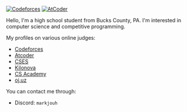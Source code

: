 [![Codeforces](https://badges.joonhyung.xyz/codeforces/mark.svg)](https://codeforces.com/profile/mark) 
[![AtCoder](https://badges.joonhyung.xyz/atcoder/markjouh.svg)](https://atcoder.jp/users/markjouh)

Hello, I'm a high school student from Bucks County, PA. I'm interested in computer science and competitive programming.

My profiles on various online judges:

- [Codeforces](https://codeforces.com/profile/mark)
- [Atcoder](https://atcoder.jp/users/markjouh)
- [CSES](https://cses.fi/problemset/user/92061/)
- [Kilonova](https://kilonova.ro/profile/mark)
- [CS Academy](https://csacademy.com/user/markjouh)
- [oj.uz](https://oj.uz/profile/mzh)

You can contact me through:
- Discord: `markjouh`
